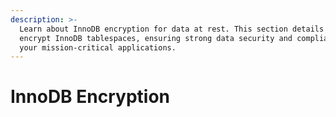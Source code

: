 ```yaml
---
description: >-
  Learn about InnoDB encryption for data at rest. This section details how to
  encrypt InnoDB tablespaces, ensuring strong data security and compliance for
  your mission-critical applications.
---
```


# InnoDB Encryption

